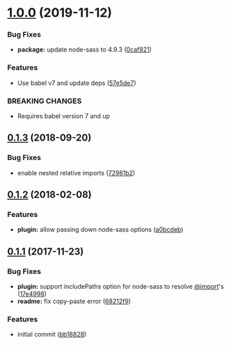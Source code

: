 # [1.0.0](https://github.com/researchgate/babel-plugin-transform-scss-import-to-string/compare/v0.1.3...v1.0.0) (2019-11-12)


### Bug Fixes

* **package:** update node-sass to 4.9.3 ([0caf821](https://github.com/researchgate/babel-plugin-transform-scss-import-to-string/commit/0caf8212f831814d6c054a5050f74b37a2dcd9c0))


### Features

* Use babel v7 and update deps ([57e5de7](https://github.com/researchgate/babel-plugin-transform-scss-import-to-string/commit/57e5de7e8f1fcfcc03f7b35c77f2bc856dcf837d))


### BREAKING CHANGES

* Requires babel version 7 and up



## [0.1.3](https://github.com/researchgate/babel-plugin-transform-scss-import-to-string/compare/v0.1.2...v0.1.3) (2018-09-20)


### Bug Fixes

* enable nested relative imports ([72981b2](https://github.com/researchgate/babel-plugin-transform-scss-import-to-string/commit/72981b2727f21dcc6dd299f1bd14d1288b876d72))



## [0.1.2](https://github.com/researchgate/babel-plugin-transform-scss-import-to-string/compare/v0.1.1...v0.1.2) (2018-02-08)


### Features

* **plugin:** allow passing down node-sass options ([a0bcdeb](https://github.com/researchgate/babel-plugin-transform-scss-import-to-string/commit/a0bcdebf29ec53bef8771dcb96648a80e0fb5e00))



## [0.1.1](https://github.com/researchgate/babel-plugin-transform-scss-import-to-string/compare/bb18828095e116bdd2ad1f256d529074753fca83...v0.1.1) (2017-11-23)


### Bug Fixes

* **plugin:** support includePaths option for node-sass to resolve [@import](https://github.com/import)'s ([17e4998](https://github.com/researchgate/babel-plugin-transform-scss-import-to-string/commit/17e4998ebc87a0ac8bc06586872ec0d98e7ee307))
* **readme:** fix copy-paste error ([68212f9](https://github.com/researchgate/babel-plugin-transform-scss-import-to-string/commit/68212f9e70b680d300b73977399fce9d6c1dad0a))


### Features

* initial commit ([bb18828](https://github.com/researchgate/babel-plugin-transform-scss-import-to-string/commit/bb18828095e116bdd2ad1f256d529074753fca83))
